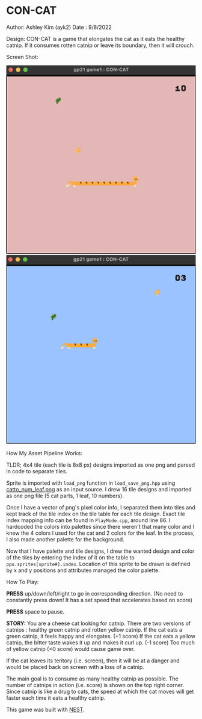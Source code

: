 # CON-CAT

Author: Ashley Kim (ayk2)
Date : 9/8/2022

Design: CON-CAT is a game that elongates the cat as it eats the healthy catnip. If it consumes rotten catnip or leave its boundary, then it will crouch. 

Screen Shot:

![Screen Shot](screenshot.png)
![Another Screen Shot](screenshot2.png)

How My Asset Pipeline Works:

TLDR; 4x4 tile (each tile is 8x8 px) designs imported as one png and parsed in code to separate tiles.


Sprite is imported with `load_png` function in `load_save_png.hpp` using [catto_num_leaf.png](catto_num_leaf.png) as an input source. I drew 16 tile designs and imported as one png file (5 cat parts, 1 leaf, 10 numbers).

Once I have a vector of png's pixel color info, I separated them into tiles and kept track of the tile index on the tile table for each tile design. Exact tile index mapping info can be found in `PlayMode.cpp`, around line 86. I hardcoded the colors into palettes since there weren't that many color and I knew the 4 colors I used for the cat and 2 colors for the leaf. In the process, I also made another palette for the background.

Now that I have palette and tile designs, I drew the wanted design and color of the tiles by entering the index of it on the table to `ppu.sprites[sprite#].index`. Location of this sprite to be drawn is defined by x and y positions and attributes managed the color palette.



How To Play:

**PRESS** up/down/left/right to go in corresponding direction. 
(No need to constantly press down! It has a set speed that accelerates based on score)

**PRESS** space to pause.

**STORY:**
You are a cheese cat looking for catnip. There are two versions of catnips : healthy green catnip and rotten yellow catnip. 
If the cat eats a green catnip, it feels happy and elongates. (+1 score)
If the cat eats a yellow catnip, the bitter taste wakes it up and makes it curl up. (-1 score) Too much of yellow catnip (<0 score) would cause game over.

If the cat leaves its teritory (i.e. screen), then it will be at a danger and would be placed back on screen with a loss of a catnip. 

The main goal is to consume as many healthy catnip as possible. The number of catnips in action (i.e. score) is shown on the top right corner. Since catnip is like a drug to cats, the speed at which the cat moves will get faster each time it eats a healthy catnip. 




This game was built with [NEST](NEST.md).

